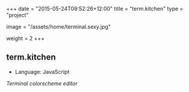 +++
date = "2015-05-24T09:52:26+12:00"
title = "term.kitchen"
type = "project"

image = "/assets/home/terminal.sexy.jpg"

weight = 2
+++

## term.kitchen

- Language: JavaScript

*Terminal colorscheme editor*

